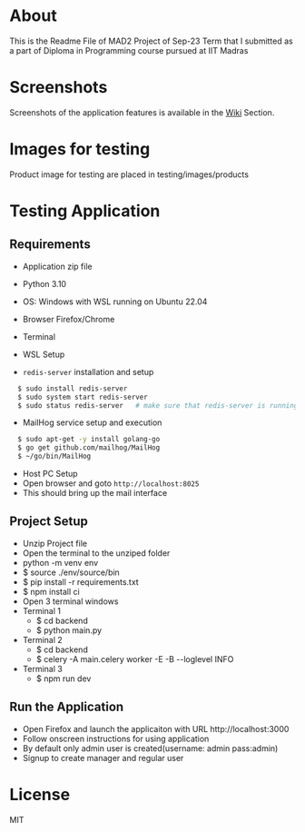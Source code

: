 # About

This is the Readme File of MAD2 Project of Sep-23 Term that I submitted as a part of Diploma in Programming course pursued at IIT Madras

# Screenshots
Screenshots of the application features is available in the [Wiki](https://github.com/ratheesh/butti-grocery-app/wiki/Application-Screenshots) Section.

# Images for testing
Product image for testing are placed in testing/images/products

# Testing Application
## Requirements

- Application zip file
- Python 3.10
- OS: Windows with WSL running on Ubuntu 22.04
- Browser Firefox/Chrome
- Terminal

- WSL Setup
- `redis-server` installation and setup
``` bash
  $ sudo install redis-server
  $ sudo system start redis-server
  $ sudo status redis-server   # make sure that redis-server is running and online
```
- MailHog service setup and execution
``` bash
  $ sudo apt-get -y install golang-go
  $ go get github.com/mailhog/MailHog
  $ ~/go/bin/MailHog
```
- Host PC Setup
- Open browser and goto `http://localhost:8025`
- This should bring up the mail interface

## Project Setup
- Unzip Project file
- Open the terminal to the unziped folder
- python -m venv env
- $ source ./env/source/bin
- $ pip install -r requirements.txt
- $ npm install ci
- Open 3 terminal windows
- Terminal 1
  - $ cd backend
  - $ python main.py
- Terminal 2
  - $ cd backend
  - $ celery -A main.celery worker -E -B --loglevel INFO
- Terminal 3
  - $ npm run dev

## Run the Application
- Open Firefox and launch the applicaiton with URL http://localhost:3000
- Follow onscreen instructions for using application
- By default only admin user is created(username: admin pass:admin)
- Signup to create manager and regular user

# License
MIT
